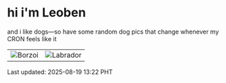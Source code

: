 # hi i'm Leoben

and i like dogs—so have some random dog pics that change whenever my CRON feels like it

|  |  |
|--------|----------|
| ![Borzoi](https://random-dog-vercel.vercel.app/api/random-borzoi?v=1755580957) | ![Labrador](https://random-dog-vercel.vercel.app/api/random-labrador?v=1755580957) |

Last updated: 2025-08-19 13:22 PHT
